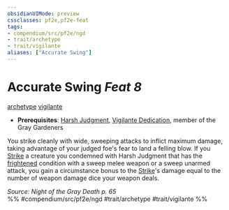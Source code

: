 ```yaml
---
obsidianUIMode: preview
cssclasses: pf2e,pf2e-feat
tags:
- compendium/src/pf2e/ngd
- trait/archetype
- trait/vigilante
aliases: ["Accurate Swing"]
---
```

# Accurate Swing  *Feat 8*  
[archetype](rules/traits/archetype.md "Archetype Feat Trait")  [vigilante](rules/traits/vigilante-apg.md "Vigilante Feat Trait")  

- **Prerequisites**: [Harsh Judgment](compendium/feats/harsh-judgment-ngd.md), [Vigilante Dedication](compendium/feats/vigilante-dedication-apg.md), member of the Gray Gardeners

You strike cleanly with wide, sweeping attacks to inflict maximum damage, taking advantage of your judged foe's fear to land a felling blow. If you [Strike](rules/actions/strike.md) a creature you condemned with Harsh Judgment that has the [frightened](rules/conditions.md#Frightened) condition with a sweep melee weapon or a sweep unarmed attack, you gain a circumstance bonus to the [Strike](rules/actions/strike.md)'s damage equal to the number of weapon damage dice your weapon deals.

*Source: Night of the Gray Death p. 65*  
%% #compendium/src/pf2e/ngd #trait/archetype #trait/vigilante %%
